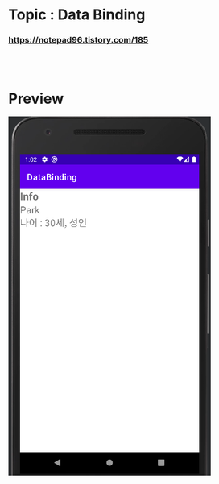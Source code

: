 # Topic : Data Binding


### https://notepad96.tistory.com/185


<br><br>

# Preview

![preview](preview.png)
